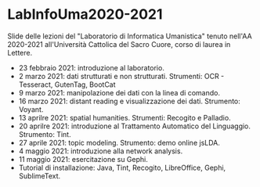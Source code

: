 # LabInfoUma2020-2021

Slide delle lezioni del "Laboratorio di Informatica Umanistica" tenuto nell'AA 2020-2021 all'Università Cattolica del Sacro Cuore, corso di laurea in Lettere.

- 23 febbraio 2021: introduzione al laboratorio.
- 2 marzo 2021: dati strutturati e non strutturati. Strumenti: OCR - Tesseract, GutenTag, BootCat
- 9 marzo 2021: manipolazione dei dati con la linea di comando.
- 16 marzo 2021: distant reading e visualizzazione dei dati. Strumento: Voyant.
- 13 aprilre 2021: spatial humanities. Strumenti: Recogito e Palladio.
- 20 aprilre 2021: introduzione al Trattamento Automatico del Linguaggio. Strumento: Tint.
- 27 aprile 2021: topic modeling. Strumento: demo online jsLDA.
- 4 maggio 2021: introduzione alla network analysis. 
- 11 maggio 2021: esercitazione su Gephi.
- Tutorial di installazione: Java, Tint, Recogito, LibreOffice, Gephi, SublimeText.
